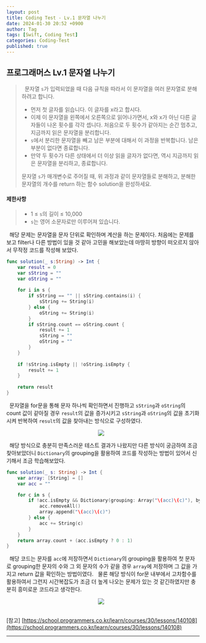 ```yaml
---
layout: post
title: Coding Test - Lv.1 문자열 나누기
date: 2024-01-30 20:52 +0900
author: Tag
tags: [Swift, Coding Test]
categories: Coding-Test
published: true
---
```

<h2> 프로그래머스 Lv.1 문자열 나누기 </h2>

<blockquote>
&nbsp; 문자열 <code>s</code>가 입력되었을 때 다음 규칙을 따라서 이 문자열을 여러 문자열로 분해하려고 합니다.

<ul>
    <li> 먼저 첫 글자를 읽습니다. 이 글자를 x라고 합시다. </li>
    <li> 이제 이 문자열을 왼쪽에서 오른쪽으로 읽어나가면서, x와 x가 아닌 다른 글자들이 나온 횟수를 각각 셉니다. 처음으로 두 횟수가 같아지는 순간 멈추고, 지금까지 읽은 문자열을 분리합니다. </li>
    <li> <code>s</code>에서 분리한 문자열을 빼고 남은 부분에 대해서 이 과정을 반복합니다. 남은 부분이 없다면 종료합니다. </li>
    <li> 만약 두 횟수가 다른 상태에서 더 이상 읽을 글자가 없다면, 역시 지금까지 읽은 문자열을 분리하고, 종료합니다. </li>
</ul>

문자열 <code>s</code>가 매개변수로 주어질 때, 위 과정과 같이 문자열들로 분해하고, 분해한 문자열의 개수를 return 하는 함수 solution을 완성하세요.
</blockquote>

<h4> 제한사항 </h4>

<blockquote>
<ul>
    <li> 1 ≤ <code>s</code>의 길이 ≤ 10,000 </li>
    <li> <code>s</code>는 영어 소문자로만 이루어져 있습니다. </li>
</ul>
</blockquote>

&nbsp; 해당 문제는 문자열을 문자 단위로 확인하며 계산을 하는 문제이다. 처음에는 문제를 보고 filter나 다른 방법이 있을 것 같아 고민을 해보았는데 마땅히 방향이 떠오르지 않아서 무작정 코드를 작성해 보았다.

```swift
func solution(_ s:String) -> Int {
    var result = 0
    var sString = ""
    var oString = ""
    
    for i in s {
        if sString == "" || sString.contains(i) {
            sString += String(i)
        } else {
            oString += String(i)
        }
        if sString.count == oString.count {
            result += 1
            sString = ""
            oString = ""
        }
    }
    
    if !sString.isEmpty || !oString.isEmpty {
        result += 1
    }
    
    return result
}
```

&nbsp; 문자열을 for문을 통해 문자 하나씩 확인하면서 진행하고 `sString`과 `oString`의 count 값이 같아질 경우 `result`의 값을 증가시키고 `sString`과 `oString`의 값을 초기화 시켜 반복하여 `result`의 값을 찾아내는 방식으로 구성하였다.

<div style="display: flex; justify-content: center; align-items: center;">
  <img src="https://onedrive.live.com/embed?resid=1C2ED43779C10D71%21380&authkey=%21ADvUyFwKCKRPAR8&width=1628&height=1208" style="margin-right: 10px;">
</div>

&nbsp; 해당 방식으로 충분히 만족스러운 테스트 결과가 나왔지만 다른 방식이 궁금하여 조금 찾아보았더니 `Dictionary`의 grouping을 활용하여 코드를 작성하는 방법이 있어서 신기해서 조금 학습해보았다.

```swift
func solution(_ s: String) -> Int {
    var array: [String] = []
    var acc = ""

    for c in s {
        if !acc.isEmpty && Dictionary(grouping: Array("\(acc)\(c)"), by: { $0 })[acc.first]?.count == "\(acc)\(c)".filter({ $0 != acc.first ?? c }).count {
            acc.removeAll()
            array.append("\(acc)\(c)")
        } else {
            acc += String(c)
        }
    }
    return array.count + (acc.isEmpty ? 0 : 1)
}
```

&nbsp; 해당 코드는 문자를 `acc`에 저장하면서 `Dictionary`의 grouping을 활용하여 첫 문자로 grouping한 문자의 수와 그 외 문자의 수가 같을 경우 `array`에 저장하며 그 값을 가지고 return 값을 확인하는 방법이였다.
&nbsp; 물론 해당 방식이 for문 내부에서 고차함수를 활용하여서 그런지 시간복잡도가 조금 더 높게 나오는 문제가 있는 것 같긴하였지만 충분히 흥미로운 코드라고 생각한다.

<div style="display: flex; justify-content: center; align-items: center;">
  <img src="https://onedrive.live.com/embed?resid=1C2ED43779C10D71%21381&authkey=%21AB02iaWBMqbpVTs&width=1630&height=1210" style="margin-right: 10px;">
</div>

<br>

[참고]
[https://school.programmers.co.kr/learn/courses/30/lessons/140108](https://school.programmers.co.kr/learn/courses/30/lessons/140108)

-----
